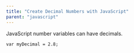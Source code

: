 ```yaml
---
title: "Create Decimal Numbers with JavaScript"
parent: "javascript"
---
```


JavaScript number variables can have decimals.

    var myDecimal = 2.8;
